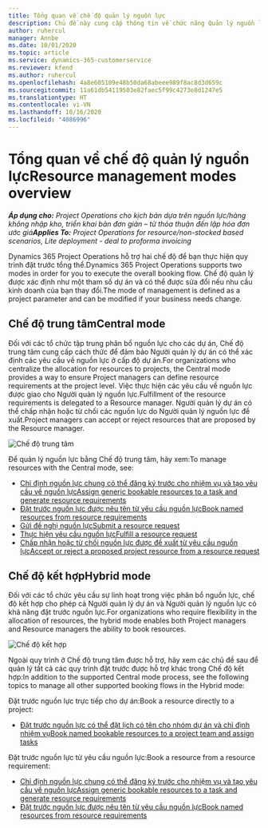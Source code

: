 ```yaml
---
title: Tổng quan về chế độ quản lý nguồn lực
description: Chủ đề này cung cấp thông tin về chức năng Quản lý nguồn lực trong Dynamics 365 Project Operations.
author: ruhercul
manager: Annbe
ms.date: 10/01/2020
ms.topic: article
ms.service: dynamics-365-customerservice
ms.reviewer: kfend
ms.author: ruhercul
ms.openlocfilehash: 4a8e605109e48b50da68abeee989f8ac8d3d659c
ms.sourcegitcommit: 11a61db54119503e82faec5f99c4273e8d1247e5
ms.translationtype: HT
ms.contentlocale: vi-VN
ms.lasthandoff: 10/16/2020
ms.locfileid: "4086996"
---
```

# <a name="resource-management-modes-overview"></a><span data-ttu-id="992d6-103">Tổng quan về chế độ quản lý nguồn lực</span><span class="sxs-lookup"><span data-stu-id="992d6-103">Resource management modes overview</span></span>

<span data-ttu-id="992d6-104">_**Áp dụng cho:** Project Operations cho kịch bản dựa trên nguồn lực/hàng không nhập kho, triển khai bản đơn giản – từ thỏa thuận đến lập hóa đơn ước giá_</span><span class="sxs-lookup"><span data-stu-id="992d6-104">_**Applies To:** Project Operations for resource/non-stocked based scenarios, Lite deployment - deal to proforma invoicing_</span></span>


<span data-ttu-id="992d6-105">Dynamics 365 Project Operations hỗ trợ hai chế độ để bạn thực hiện quy trình đặt trước tổng thể.</span><span class="sxs-lookup"><span data-stu-id="992d6-105">Dynamics 365 Project Operations supports two modes in order for you to execute the overall booking flow.</span></span> <span data-ttu-id="992d6-106">Chế độ quản lý được xác định như một tham số dự án và có thể được sửa đổi nếu nhu cầu kinh doanh của bạn thay đổi.</span><span class="sxs-lookup"><span data-stu-id="992d6-106">The mode of management is defined as a project parameter and can be modified if your business needs change.</span></span>    

## <a name="central-mode"></a><span data-ttu-id="992d6-107">Chế độ trung tâm</span><span class="sxs-lookup"><span data-stu-id="992d6-107">Central mode</span></span>
<span data-ttu-id="992d6-108">Đối với các tổ chức tập trung phân bổ nguồn lực cho các dự án, Chế độ trung tâm cung cấp cách thức để đảm bảo Người quản lý dự án có thể xác định các yêu cầu về nguồn lực ở cấp độ dự án.</span><span class="sxs-lookup"><span data-stu-id="992d6-108">For organizations who centralize the allocation for resources to projects, the Central mode provides a way to ensure Project managers can define resource requirements at the project level.</span></span> <span data-ttu-id="992d6-109">Việc thực hiện các yêu cầu về nguồn lực được giao cho Người quản lý nguồn lực.</span><span class="sxs-lookup"><span data-stu-id="992d6-109">Fulfillment of the resource requirements is delegated to a Resource manager.</span></span> <span data-ttu-id="992d6-110">Người quản lý dự án có thể chấp nhận hoặc từ chối các nguồn lực do Người quản lý nguồn lực đề xuất.</span><span class="sxs-lookup"><span data-stu-id="992d6-110">Project managers can accept or reject resources that are proposed by the Resource manager.</span></span>

![Chế độ trung tâm](./media/resource-management-central.png)

<span data-ttu-id="992d6-112">Để quản lý nguồn lực bằng Chế độ trung tâm, hãy xem:</span><span class="sxs-lookup"><span data-stu-id="992d6-112">To manage resources with the Central mode, see:</span></span>

- [<span data-ttu-id="992d6-113">Chỉ định nguồn lực chung có thể đăng ký trước cho nhiệm vụ và tạo yêu cầu về nguồn lực</span><span class="sxs-lookup"><span data-stu-id="992d6-113">Assign generic bookable resources to a task and generate resource requirements</span></span>](https://docs.microsoft.com/dynamics365/project-service/assign-generic-bookable-resource)
- [<span data-ttu-id="992d6-114">Đặt trước nguồn lực được nêu tên từ yêu cầu nguồn lực</span><span class="sxs-lookup"><span data-stu-id="992d6-114">Book named resources from resource requirements</span></span>](https://docs.microsoft.com/dynamics365/project-service/book-named-resource)
- [<span data-ttu-id="992d6-115">Gửi đề nghị nguồn lực</span><span class="sxs-lookup"><span data-stu-id="992d6-115">Submit a resource request</span></span>](https://docs.microsoft.com/dynamics365/project-service/submit-resource-request)
- [<span data-ttu-id="992d6-116">Thực hiện yêu cầu nguồn lực</span><span class="sxs-lookup"><span data-stu-id="992d6-116">Fulfill a resource request</span></span>](https://docs.microsoft.com/dynamics365/project-service/resource-management-fulfill-requests)
- [<span data-ttu-id="992d6-117">Chấp nhận hoặc từ chối nguồn lực được đề xuất từ yêu cầu nguồn lực</span><span class="sxs-lookup"><span data-stu-id="992d6-117">Accept or reject a proposed project resource from a resource request</span></span>](https://docs.microsoft.com/dynamics365/project-service/accept-reject-proposed-resource)

## <a name="hybrid-mode"></a><span data-ttu-id="992d6-118">Chế độ kết hợp</span><span class="sxs-lookup"><span data-stu-id="992d6-118">Hybrid mode</span></span>
<span data-ttu-id="992d6-119">Đối với các tổ chức yêu cầu sự linh hoạt trong việc phân bổ nguồn lực, chế độ kết hợp cho phép cả Người quản lý dự án và Người quản lý nguồn lực có khả năng đặt trước nguồn lực.</span><span class="sxs-lookup"><span data-stu-id="992d6-119">For organizations who require flexibility in the allocation of resources, the hybrid mode enables both Project managers and Resource managers the ability to book resources.</span></span>

![Chế độ kết hợp](./media/resource-management-hybrid.png)

<span data-ttu-id="992d6-121">Ngoài quy trình ở Chế độ trung tâm được hỗ trợ, hãy xem các chủ đề sau để quản lý tất cả các quy trình đặt trước được hỗ trợ khác trong Chế độ kết hợp:</span><span class="sxs-lookup"><span data-stu-id="992d6-121">In addition to the supported Central mode process, see the following topics to manage all other supported booking flows in the Hybrid mode:</span></span>

<span data-ttu-id="992d6-122">Đặt trước nguồn lực trực tiếp cho dự án:</span><span class="sxs-lookup"><span data-stu-id="992d6-122">Book a resource directly to a project:</span></span>
- [<span data-ttu-id="992d6-123">Đặt trước nguồn lực có thể đặt lịch có tên cho nhóm dự án và chỉ định nhiệm vụ</span><span class="sxs-lookup"><span data-stu-id="992d6-123">Book named bookable resources to a project team and assign tasks</span></span>](https://docs.microsoft.com/dynamics365/project-service/assign-named-bookable-resource)

<span data-ttu-id="992d6-124">Đặt trước nguồn lực từ yêu cầu nguồn lực:</span><span class="sxs-lookup"><span data-stu-id="992d6-124">Book a resource from a resource requirement:</span></span>
- [<span data-ttu-id="992d6-125">Chỉ định nguồn lực chung có thể đăng ký trước cho nhiệm vụ và tạo yêu cầu về nguồn lực</span><span class="sxs-lookup"><span data-stu-id="992d6-125">Assign generic bookable resources to a task and generate resource requirements</span></span>](https://docs.microsoft.com/dynamics365/project-service/assign-generic-bookable-resource)
- [<span data-ttu-id="992d6-126">Đặt trước nguồn lực được nêu tên từ yêu cầu nguồn lực</span><span class="sxs-lookup"><span data-stu-id="992d6-126">Book named resources from resource requirements</span></span>](https://docs.microsoft.com/dynamics365/project-service/book-named-resource)
